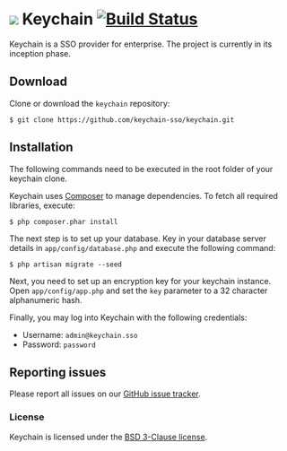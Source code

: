 # ![](https://avatars3.githubusercontent.com/u/7920184?s=32) Keychain [![Build Status](https://api.travis-ci.org/keychain-sso/keychain.svg)](https://travis-ci.org/keychain-sso/keychain)

Keychain is a SSO provider for enterprise. The project is currently in its inception phase.

## Download

Clone or download the `keychain` repository:

```
$ git clone https://github.com/keychain-sso/keychain.git
```

## Installation

The following commands need to be executed in the root folder of your keychain clone.

Keychain uses [Composer](https://getcomposer.org/) to manage dependencies. To fetch all required libraries, execute:
```
$ php composer.phar install
```

The next step is to set up your database. Key in your database server details in `app/config/database.php` and execute the following command:
```
$ php artisan migrate --seed
```

Next, you need to set up an encryption key for your keychain instance. Open `app/config/app.php` and set the `key` parameter to a 32 character alphanumeric hash.

Finally, you may log into Keychain with the following credentials:
 * Username: `admin@keychain.sso`
 * Password: `password`

## Reporting issues

Please report all issues on our [GitHub issue tracker](https://github.com/keychain-sso/keychain/issues).

### License

Keychain is licensed under the [BSD 3-Clause license](http://opensource.org/licenses/BSD-3-Clause).
